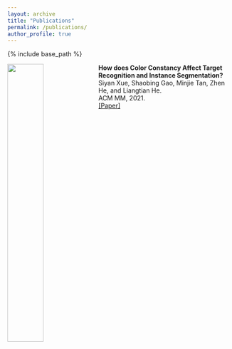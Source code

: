 ```yaml
---
layout: archive
title: "Publications"
permalink: /publications/
author_profile: true
---
```


{% include base_path %}

<img  src="https://xuesyn.github.io/images/ACMMM'21.PNG" align='left' width=40%/> <b> How does Color Constancy Affect Target Recognition and Instance Segmentation? </b> <br> Siyan Xue, Shaobing Gao, Minjie Tan, Zhen He, and Liangtian He. <br> ACM MM, 2021. <br> [[Paper]](https://dl.acm.org/doi/10.1145/3474085.3475690)
